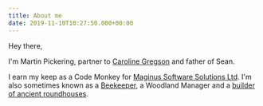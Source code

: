 ```yaml
---
title: About me
date: 2019-11-10T10:27:50.000+00:00
---
```

Hey there,

I'm Martin Pickering, partner to [Caroline Gregson](https://www.carolinegregson.com/ "Caroline's website") and father of Sean.

I earn my keep as a Code Monkey for [Maginus Software Solutions Ltd](https://www.maginus.com/ "Maginus' website"). I'm also sometimes 
known as a [Beekeeper](https://www.devabees.com/ "it's all about the bees"), a Woodland Manager and a 
[builder of ancient roundhouses](https://www.english-heritage.org.uk/visit/places/beeston-castle-and-woodland-park/beeston-roundhouse/ "one I made earlier").